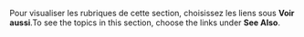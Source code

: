 <span data-ttu-id="0f9d6-101">Pour visualiser les rubriques de cette section, choisissez les liens sous **Voir aussi**.</span><span class="sxs-lookup"><span data-stu-id="0f9d6-101">To see the topics in this section, choose the links under **See Also**.</span></span>